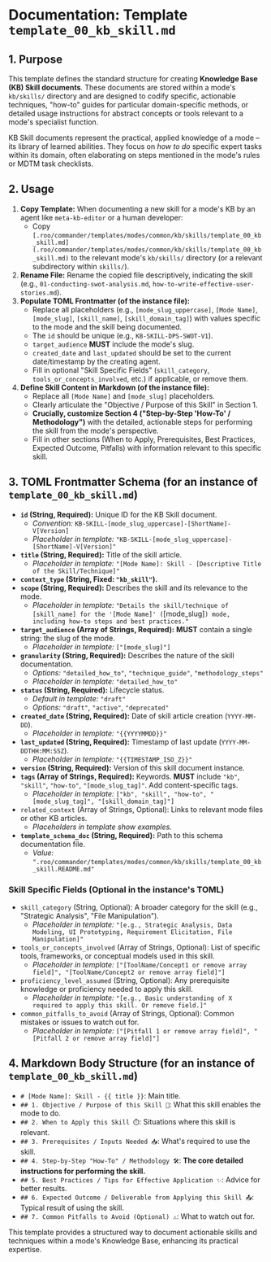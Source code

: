 # Documentation: Template `template_00_kb_skill.md`

## 1. Purpose

This template defines the standard structure for creating **Knowledge Base (KB) Skill documents**. These documents are stored within a mode's `kb/skills/` directory and are designed to codify specific, actionable techniques, "how-to" guides for particular domain-specific methods, or detailed usage instructions for abstract concepts or tools relevant to a mode's specialist function.

KB Skill documents represent the practical, applied knowledge of a mode – its library of learned abilities. They focus on *how to do* specific expert tasks within its domain, often elaborating on steps mentioned in the mode's rules or MDTM task checklists.

## 2. Usage

1.  **Copy Template:** When documenting a new skill for a mode's KB by an agent like `meta-kb-editor` or a human developer:
    *   Copy `[.roo/commander/templates/modes/common/kb/skills/template_00_kb_skill.md](.roo/commander/templates/modes/common/kb/skills/template_00_kb_skill.md)` to the relevant mode's `kb/skills/` directory (or a relevant subdirectory within `skills/`).
2.  **Rename File:** Rename the copied file descriptively, indicating the skill (e.g., `01-conducting-swot-analysis.md`, `how-to-write-effective-user-stories.md`).
3.  **Populate TOML Frontmatter (of the instance file):**
    *   Replace all placeholders (e.g., `[mode_slug_uppercase]`, `[Mode Name]`, `[mode_slug]`, `[skill_name]`, `[skill_domain_tag]`) with values specific to the mode and the skill being documented.
    *   The `id` should be unique (e.g., `KB-SKILL-DPS-SWOT-V1`).
    *   `target_audience` **MUST** include the mode's slug.
    *   `created_date` and `last_updated` should be set to the current date/timestamp by the creating agent.
    *   Fill in optional "Skill Specific Fields" (`skill_category`, `tools_or_concepts_involved`, etc.) if applicable, or remove them.
4.  **Define Skill Content in Markdown (of the instance file):**
    *   Replace all `[Mode Name]` and `[mode_slug]` placeholders.
    *   Clearly articulate the "Objective / Purpose of this Skill" in Section 1.
    *   **Crucially, customize Section 4 ("Step-by-Step 'How-To' / Methodology")** with the detailed, actionable steps for performing the skill from the mode's perspective.
    *   Fill in other sections (When to Apply, Prerequisites, Best Practices, Expected Outcome, Pitfalls) with information relevant to this specific skill.

## 3. TOML Frontmatter Schema (for an instance of `template_00_kb_skill.md`)

*   **`id` (String, Required):** Unique ID for the KB Skill document.
    *   *Convention:* `KB-SKILL-[mode_slug_uppercase]-[ShortName]-V[Version]`
    *   *Placeholder in template:* `"KB-SKILL-[mode_slug_uppercase]-[ShortName]-V[Version]"`
*   **`title` (String, Required):** Title of the skill article.
    *   *Placeholder in template:* `"[Mode Name]: Skill - [Descriptive Title of the Skill/Technique]"`
*   **`context_type` (String, Fixed: `"kb_skill"`).**
*   **`scope` (String, Required):** Describes the skill and its relevance to the mode.
    *   *Placeholder in template:* `"Details the skill/technique of [skill_name] for the '[Mode Name]' (`[mode_slug]`) mode, including how-to steps and best practices."`
*   **`target_audience` (Array of Strings, Required):** **MUST** contain a single string: the slug of the mode.
    *   *Placeholder in template:* `["[mode_slug]"]`
*   **`granularity` (String, Required):** Describes the nature of the skill documentation.
    *   *Options:* `"detailed_how_to"`, `"technique_guide"`, `"methodology_steps"`
    *   *Placeholder in template:* `"detailed_how_to"`
*   **`status` (String, Required):** Lifecycle status.
    *   *Default in template:* `"draft"`
    *   *Options:* `"draft"`, `"active"`, `"deprecated"`
*   **`created_date` (String, Required):** Date of skill article creation (`YYYY-MM-DD`).
    *   *Placeholder in template:* `"{{YYYYMMDD}}"`
*   **`last_updated` (String, Required):** Timestamp of last update (`YYYY-MM-DDTHH:MM:SSZ`).
    *   *Placeholder in template:* `"{{TIMESTAMP_ISO_Z}}"`
*   **`version` (String, Required):** Version of this skill document instance.
*   **`tags` (Array of Strings, Required):** Keywords. **MUST** include `"kb"`, `"skill"`, `"how-to"`, `"[mode_slug_tag]"`. Add content-specific tags.
    *   *Placeholder in template:* `["kb", "skill", "how-to", "[mode_slug_tag]", "[skill_domain_tag]"]`
*   `related_context` (Array of Strings, Optional): Links to relevant mode files or other KB articles.
    *   *Placeholders in template show examples.*
*   **`template_schema_doc` (String, Required):** Path to this schema documentation file.
    *   *Value:* `".roo/commander/templates/modes/common/kb/skills/template_00_kb_skill.README.md"`

### Skill Specific Fields (Optional in the instance's TOML)

*   `skill_category` (String, Optional): A broader category for the skill (e.g., "Strategic Analysis", "File Manipulation").
    *   *Placeholder in template:* `"[e.g., Strategic Analysis, Data Modeling, UI Prototyping, Requirement Elicitation, File Manipulation]"`
*   `tools_or_concepts_involved` (Array of Strings, Optional): List of specific tools, frameworks, or conceptual models used in this skill.
    *   *Placeholder in template:* `["[ToolName/Concept1 or remove array field]", "[ToolName/Concept2 or remove array field]"]`
*   `proficiency_level_assumed` (String, Optional): Any prerequisite knowledge or proficiency needed to apply this skill.
    *   *Placeholder in template:* `"[e.g., Basic understanding of X required to apply this skill. Or remove field.]"`
*   `common_pitfalls_to_avoid` (Array of Strings, Optional): Common mistakes or issues to watch out for.
    *   *Placeholder in template:* `["[Pitfall 1 or remove array field]", "[Pitfall 2 or remove array field]"]`

## 4. Markdown Body Structure (for an instance of `template_00_kb_skill.md`)

*   `# [Mode Name]: Skill - {{ title }}`: Main title.
*   `## 1. Objective / Purpose of this Skill 🎯`: What this skill enables the mode to do.
*   `## 2. When to Apply this Skill ⏱️`: Situations where this skill is relevant.
*   `## 3. Prerequisites / Inputs Needed 📥`: What's required to use the skill.
*   `## 4. Step-by-Step "How-To" / Methodology 🛠️`: **The core detailed instructions for performing the skill.**
*   `## 5. Best Practices / Tips for Effective Application ✨`: Advice for better results.
*   `## 6. Expected Outcome / Deliverable from Applying this Skill 📤`: Typical result of using the skill.
*   `## 7. Common Pitfalls to Avoid (Optional) ⚠️`: What to watch out for.

This template provides a structured way to document actionable skills and techniques within a mode's Knowledge Base, enhancing its practical expertise.